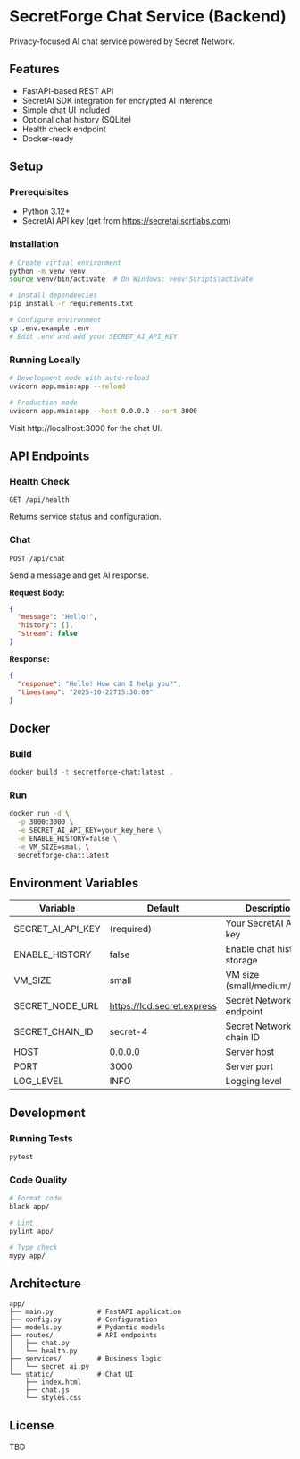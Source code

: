 # SecretForge Chat Service (Backend)

Privacy-focused AI chat service powered by Secret Network.

## Features

- FastAPI-based REST API
- SecretAI SDK integration for encrypted AI inference
- Simple chat UI included
- Optional chat history (SQLite)
- Health check endpoint
- Docker-ready

## Setup

### Prerequisites

- Python 3.12+
- SecretAI API key (get from https://secretai.scrtlabs.com)

### Installation

```bash
# Create virtual environment
python -m venv venv
source venv/bin/activate  # On Windows: venv\Scripts\activate

# Install dependencies
pip install -r requirements.txt

# Configure environment
cp .env.example .env
# Edit .env and add your SECRET_AI_API_KEY
```

### Running Locally

```bash
# Development mode with auto-reload
uvicorn app.main:app --reload

# Production mode
uvicorn app.main:app --host 0.0.0.0 --port 3000
```

Visit http://localhost:3000 for the chat UI.

## API Endpoints

### Health Check
```
GET /api/health
```

Returns service status and configuration.

### Chat
```
POST /api/chat
```

Send a message and get AI response.

**Request Body:**
```json
{
  "message": "Hello!",
  "history": [],
  "stream": false
}
```

**Response:**
```json
{
  "response": "Hello! How can I help you?",
  "timestamp": "2025-10-22T15:30:00"
}
```

## Docker

### Build

```bash
docker build -t secretforge-chat:latest .
```

### Run

```bash
docker run -d \
  -p 3000:3000 \
  -e SECRET_AI_API_KEY=your_key_here \
  -e ENABLE_HISTORY=false \
  -e VM_SIZE=small \
  secretforge-chat:latest
```

## Environment Variables

| Variable | Default | Description |
|----------|---------|-------------|
| SECRET_AI_API_KEY | (required) | Your SecretAI API key |
| ENABLE_HISTORY | false | Enable chat history storage |
| VM_SIZE | small | VM size (small/medium/large) |
| SECRET_NODE_URL | https://lcd.secret.express | Secret Network LCD endpoint |
| SECRET_CHAIN_ID | secret-4 | Secret Network chain ID |
| HOST | 0.0.0.0 | Server host |
| PORT | 3000 | Server port |
| LOG_LEVEL | INFO | Logging level |

## Development

### Running Tests

```bash
pytest
```

### Code Quality

```bash
# Format code
black app/

# Lint
pylint app/

# Type check
mypy app/
```

## Architecture

```
app/
├── main.py           # FastAPI application
├── config.py         # Configuration
├── models.py         # Pydantic models
├── routes/           # API endpoints
│   ├── chat.py
│   └── health.py
├── services/         # Business logic
│   └── secret_ai.py
└── static/           # Chat UI
    ├── index.html
    ├── chat.js
    └── styles.css
```

## License

TBD
